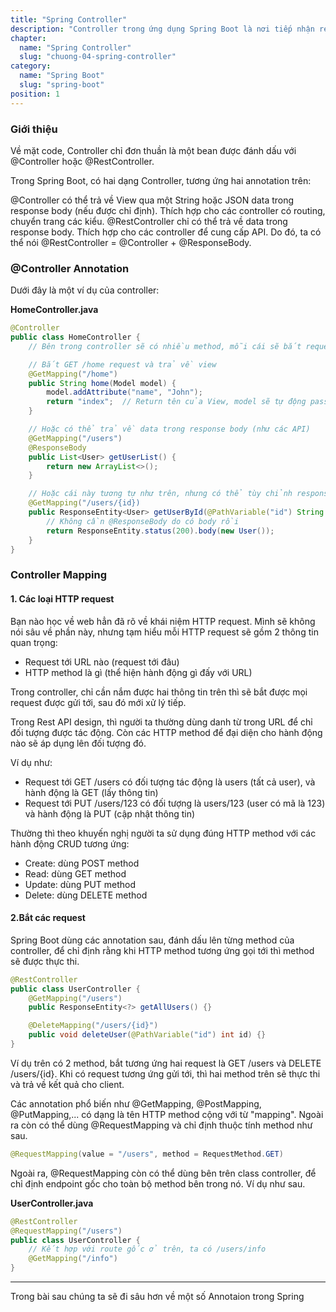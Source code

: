 ```yaml
---
title: "Spring Controller"
description: "Controller trong ứng dụng Spring Boot là nơi tiếp nhận request và trả về response cho client. Có thể hiểu controller chính là lớp trung gian giữa server của bạn và bên ngoài."
chapter:
  name: "Spring Controller"
  slug: "chuong-04-spring-controller"
category:
  name: "Spring Boot"
  slug: "spring-boot"
position: 1
---
```


### Giới thiệu

Về mặt code, Controller chỉ đơn thuần là một bean được đánh dấu với @Controller hoặc @RestController.

Trong Spring Boot, có hai dạng Controller, tương ứng hai annotation trên:

@Controller có thể trả về View qua một String hoặc JSON data trong response body (nếu được chỉ định). Thích hợp cho các controller có routing, chuyển trang các kiểu.
@RestController chỉ có thể trả về data trong response body. Thích hợp cho các controller để cung cấp API.
Do đó, ta có thể nói @RestController = @Controller + @ResponseBody.

### @Controller Annotation

Dưới đây là một ví dụ của controller:

**HomeController.java**

```java
@Controller
public class HomeController {
    // Bên trong controller sẽ có nhiều method, mỗi cái sẽ bắt request cụ thể

    // Bắt GET /home request và trả về view
    @GetMapping("/home")
    public String home(Model model) {
        model.addAttribute("name", "John");
        return "index";  // Return tên của View, model sẽ tự động pass vào view
    }

    // Hoặc có thể trả về data trong response body (như các API)
    @GetMapping("/users")
    @ResponseBody
    public List<User> getUserList() {
        return new ArrayList<>();
    }

    // Hoặc cái này tương tự như trên, nhưng có thể tùy chỉnh response status code, header,...
    @GetMapping("/users/{id})
    public ResponseEntity<User> getUserById(@PathVariable("id") String userId) {
        // Không cần @ResponseBody do có body rồi
        return ResponseEntity.status(200).body(new User());
    }
}
```

### Controller Mapping

#### 1. Các loại HTTP request

Bạn nào học về web hẳn đã rõ về khái niệm HTTP request. Mình sẽ không nói sâu về phần này, nhưng tạm hiểu mỗi HTTP request sẽ gồm 2 thông tin quan trọng:

- Request tới URL nào (request tới đâu)
- HTTP method là gì (thể hiện hành động gì đấy với URL)

Trong controller, chỉ cần nắm được hai thông tin trên thì sẽ bắt được mọi request được gửi tới, sau đó mới xử lý tiếp.

Trong Rest API design, thì người ta thường dùng danh từ trong URL để chỉ đối tượng được tác động. Còn các HTTP method để đại diện cho hành động nào sẽ áp dụng lên đối tượng đó.

Ví dụ như:

- Request tới GET /users có đối tượng tác động là users (tất cả user), và hành động là GET (lấy thông tin)
- Request tới PUT /users/123 có đối tượng là users/123 (user có mã là 123) và hành động là PUT (cập nhật thông tin)

Thường thì theo khuyến nghị người ta sử dụng đúng HTTP method với các hành động CRUD tương ứng:

- Create: dùng POST method
- Read: dùng GET method
- Update: dùng PUT method
- Delete: dùng DELETE method

#### 2.Bắt các request

Spring Boot dùng các annotation sau, đánh dấu lên từng method của controller, để chỉ định rằng khi HTTP method tương ứng gọi tới thì method sẽ được thực thi.

```java
@RestController
public class UserController {
    @GetMapping("/users")
    public ResponseEntity<?> getAllUsers() {}

    @DeleteMapping("/users/{id}")
    public void deleteUser(@PathVariable("id") int id) {}
}
```

Ví dụ trên có 2 method, bắt tương ứng hai request là GET /users và DELETE /users/{id}. Khi có request tương ứng gửi tới, thì hai method trên sẽ thực thi và trả về kết quả cho client.

Các annotation phổ biến như @GetMapping, @PostMapping, @PutMapping,... có dạng là tên HTTP method cộng với từ "mapping". Ngoài ra còn có thể dùng @RequestMapping và chỉ định thuộc tính method như sau.

```java
@RequestMapping(value = "/users", method = RequestMethod.GET)
```

Ngoài ra, @RequestMapping còn có thể dùng bên trên class controller, để chỉ định endpoint gốc cho toàn bộ method bên trong nó. Ví dụ như sau.

**UserController.java**

```java
@RestController
@RequestMapping("/users")
public class UserController {
    // Kết hợp với route gốc ở trên, ta có /users/info
    @GetMapping("/info")
}
```

---

Trong bài sau chúng ta sẽ đi sâu hơn về một số Annotaion trong Spring
